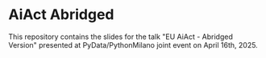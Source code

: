 # AiAct Abridged
This repository contains the slides for the talk "EU AiAct - Abridged Version" presented at PyData/PythonMilano joint event on April 16th, 2025.